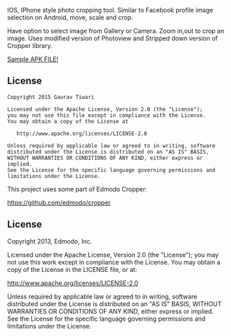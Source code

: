 IOS, IPhone style photo cropping tool. Similar to Facebook profile image selection on Android, move, scale and crop.

Have option to select image from Gallery or Camera. Zoom in,out to crop an image. Uses modified version of Photoview and Stripped down version of Cropper library.

[Sample APK FILE!](https://github.com/ozeetee/AndroidImageZoomCrop/releases/download/1.0/AndroidImageZoomCrop.apk)

## License

    Copyright 2015 Gaurav Tiwari

    Licensed under the Apache License, Version 2.0 (the "License");
    you may not use this file except in compliance with the License.
    You may obtain a copy of the License at

       http://www.apache.org/licenses/LICENSE-2.0

    Unless required by applicable law or agreed to in writing, software
    distributed under the License is distributed on an "AS IS" BASIS,
    WITHOUT WARRANTIES OR CONDITIONS OF ANY KIND, either express or implied.
    See the License for the specific language governing permissions and
    limitations under the License.

This project uses some part of Edmodo Cropper:

https://github.com/edmodo/cropper

## License
Copyright 2013, Edmodo, Inc.

Licensed under the Apache License, Version 2.0 (the "License"); you may not use this work except in compliance with the License. You may obtain a copy of the License in the LICENSE file, or at:

http://www.apache.org/licenses/LICENSE-2.0

Unless required by applicable law or agreed to in writing, software distributed under the License is distributed on an "AS IS" BASIS, WITHOUT WARRANTIES OR CONDITIONS OF ANY KIND, either express or implied. See the License for the specific language governing permissions and limitations under the License.
